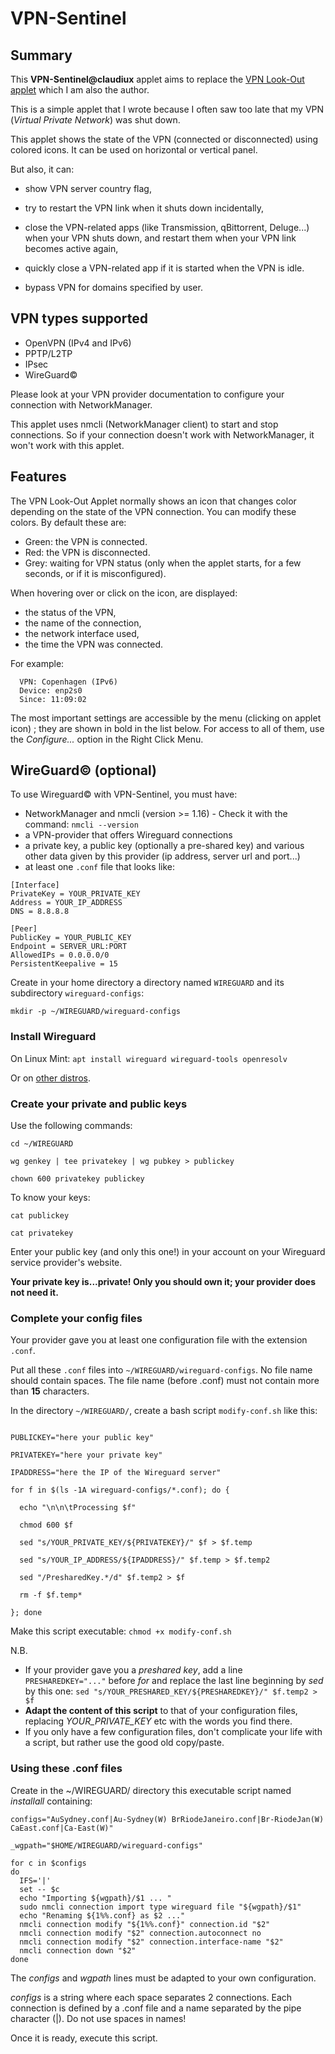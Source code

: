 # VPN-Sentinel

## Summary

This **VPN-Sentinel@claudiux** applet aims to replace the [VPN Look-Out applet](https://cinnamon-spices.linuxmint.com/applets/view/305) which I am also the author.

This is a simple applet that I wrote because I often saw too late that my VPN (_Virtual Private Network_) was shut down.

This applet shows the state of the VPN (connected or disconnected) using colored icons. It can be used on horizontal or vertical panel.

But also, it can:

  * show VPN server country flag,

  * try to restart the VPN link when it shuts down incidentally,

  * close the VPN-related apps (like Transmission, qBittorrent, Deluge...) when your VPN shuts down, and restart them when your VPN link becomes active again,

  * quickly close a VPN-related app if it is started when the VPN is idle.

  * bypass VPN for domains specified by user.

## VPN types supported

  * OpenVPN (IPv4 and IPv6)
  * PPTP/L2TP
  * IPsec
  * WireGuard©

Please look at your VPN provider documentation to configure your connection with NetworkManager.

This applet uses nmcli (NetworkManager client) to start and stop connections. So if your connection doesn't work with NetworkManager, it won't work with this applet.

## Features
The VPN Look-Out Applet normally shows an icon that changes color depending on the state of the VPN connection. You can modify these colors. By default these are:

  * Green: the VPN is connected.
  * Red: the VPN is disconnected.
  * Grey: waiting for VPN status (only when the applet starts, for a few seconds, or if it is misconfigured).

When hovering over or click on the icon, are displayed:

  * the status of the VPN,
  * the name of the connection,
  * the network interface used,
  * the time the VPN was connected.

 For example:
```
  VPN: Copenhagen (IPv6)
  Device: enp2s0
  Since: 11:09:02
```

The most important settings are accessible by the menu (clicking on applet icon) ; they are shown in bold in the list below. For access to all of them, use the _Configure..._ option in the Right Click Menu.


## WireGuard© (optional)

To use Wireguard© with VPN-Sentinel, you must have:

  * NetworkManager and nmcli (version >= 1.16) - Check it with the command: `nmcli --version`
  * a VPN-provider that offers Wireguard connections
  * a private key, a public key (optionally a pre-shared key) and various other data given by this provider (ip address, server url and port...)
  * at least one `.conf` file that looks like:

```
[Interface]
PrivateKey = YOUR_PRIVATE_KEY
Address = YOUR_IP_ADDRESS
DNS = 8.8.8.8

[Peer]
PublicKey = YOUR_PUBLIC_KEY
Endpoint = SERVER_URL:PORT
AllowedIPs = 0.0.0.0/0
PersistentKeepalive = 15
```

Create in your home directory a directory named `WIREGUARD` and its subdirectory `wireguard-configs`:

`mkdir -p ~/WIREGUARD/wireguard-configs`

### Install Wireguard
On Linux Mint:  `apt install wireguard wireguard-tools openresolv`

Or on [other distros](https://www.wireguard.com/install/#installation).

### Create your private and public keys

Use the following commands:

`cd ~/WIREGUARD`

`wg genkey | tee privatekey | wg pubkey > publickey`

`chown 600 privatekey publickey`


To know your keys:

`cat publickey`

`cat privatekey`

Enter your public key (and only this one!) in your account on your Wireguard service provider's website.

**Your private key is...private! Only you should own it; your provider does not need it.**

### Complete your config files

Your provider gave you at least one configuration file with the extension `.conf`.

Put all these `.conf` files into `~/WIREGUARD/wireguard-configs`. No file name should contain spaces. The file name (before .conf) must not contain more than **15** characters.

In the directory `~/WIREGUARD/`, create a bash script `modify-conf.sh` like this:

```#!/bin/sh

PUBLICKEY="here your public key"

PRIVATEKEY="here your private key"

IPADDRESS="here the IP of the Wireguard server"

for f in $(ls -1A wireguard-configs/*.conf); do {

  echo "\n\n\tProcessing $f"

  chmod 600 $f

  sed "s/YOUR_PRIVATE_KEY/${PRIVATEKEY}/" $f > $f.temp

  sed "s/YOUR_IP_ADDRESS/${IPADDRESS}/" $f.temp > $f.temp2

  sed "/PresharedKey.*/d" $f.temp2 > $f

  rm -f $f.temp*

}; done
```

Make this script executable: `chmod +x modify-conf.sh`



N.B.

  * If your provider gave you a *preshared key*, add a line `PRESHAREDKEY="..."` before *for* and replace the last line beginning by *sed* by this one: `sed "s/YOUR_PRESHARED_KEY/${PRESHAREDKEY}/" $f.temp2 > $f`
  * **Adapt the content of this script** to that of your configuration files, replacing *YOUR_PRIVATE_KEY* etc with the words you find there.
  * If you only have a few configuration files, don't complicate your life with a script, but rather use the good old copy/paste.

### Using these .conf files

Create in the ~/WIREGUARD/ directory this executable script named _installall_ containing:

```#!/bin/bash
configs="AuSydney.conf|Au-Sydney(W) BrRiodeJaneiro.conf|Br-RiodeJan(W) CaEast.conf|Ca-East(W)"

_wgpath="$HOME/WIREGUARD/wireguard-configs"

for c in $configs
do
  IFS='|'
  set -- $c
  echo "Importing ${wgpath}/$1 ... "
  sudo nmcli connection import type wireguard file "${wgpath}/$1"
  echo "Renaming ${1%%.conf} as $2 ..."
  nmcli connection modify "${1%%.conf}" connection.id "$2"
  nmcli connection modify "$2" connection.autoconnect no
  nmcli connection modify "$2" connection.interface-name "$2"
  nmcli connection down "$2"
done
```

The _configs_ and _wgpath_ lines must be adapted to your own configuration.

_configs_ is a string where each space separates 2 connections. Each connection is defined by a .conf file and a name separated by the pipe character (|). Do not use spaces in names!

Once it is ready, execute this script.

